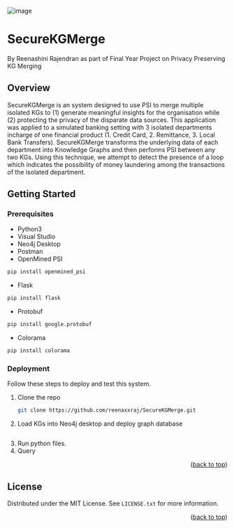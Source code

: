 <!-- PROJECT LOGO align -->
![image](https://user-images.githubusercontent.com/44928185/159171729-6cb1f9f1-478c-43cc-ba8d-f9cd5711bfa0.png)

<div id="top"></div>

# SecureKGMerge
By Reenashini Rajendran 
as part of Final Year Project on Privacy Preserving KG Merging

<!-- Overview -->
## Overview
SecureKGMerge is an system designed to use PSI to merge multiple isolated KGs to (1) generate meaningful insights for the organisation while (2) protecting the privacy of the disparate data sources. 
This application was applied to a simulated banking setting with 3 isolated departments incharge of one financial product (1. Credit Card, 2. Remittance, 3. Local Bank Transfers). SecureKGMerge transforms the underlying data of each department into Knowledge Graphs
and then performs PSI between any two KGs. Using this technique, we attempt to detect the presence of a loop which indicates the possibility of money laundering among the transactions of the isolated department.  

<!-- GETTING STARTED -->
## Getting Started

### Prerequisites

* Python3
* Visual Studio
* Neo4j Desktop
* Postman
* OpenMined PSI
```sh
pip install openmined_psi
``` 
* Flask
```sh
pip install flask
``` 
* Protobuf
```sh
pip install google.protobuf
``` 
* Colorama
```sh
pip install colorama
``` 

### Deployment
Follow these steps to deploy and test this system.

1. Clone the repo
   ```sh
   git clone https://github.com/reenaxxraj/SecureKGMerge.git
   ```
2. Load KGs into Neo4j desktop and deploy graph database
   ```sh

   ```
3. Run python files.
4. Query 

<p align="right">(<a href="#top">back to top</a>)</p>




<!-- LICENSE -->
## License

Distributed under the MIT License. See `LICENSE.txt` for more information.

<p align="right">(<a href="#top">back to top</a>)</p>

